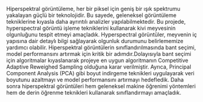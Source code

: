 Hiperspektral görüntüleme, her bir piksel için geniş bir ışık spektrumu yakalayan güçlü bir teknolojidir. Bu sayede, geleneksel görüntüleme tekniklerine kıyasla daha ayrıntılı analizler yapılabilmektedir.
Bu projede, hyperspectral görüntü işleme tekniklerini kullanarak kivi meyvesinin olgunluğunu tespit etmeyi amaçladık. Hyperspectral görüntüler, meyvenin iç yapısına dair detaylı bilgi sağlayarak olgunluk durumunu
belirlememize yardımcı olabilir.
Hiperspektral görüntülerin sınıflandırılmasında bant seçimi, model performansını artırmak için kritik bir adımdır.Dolayısıyla bant seçimi için algoritmalar kıyaslanarak projeye en uygun algoritmanın 
Competitive Adaptive Reweighed Sampling olduğuna karar verilmiştir. Ayrıca, Principal Component Analysis (PCA) gibi boyut indirgeme teknikleri uygulayarak veri boyutunu azaltmayı ve model performansını artırmayı
hedefledik.
Daha sonra hiperspektral görüntüleri hem geleneksel makine öğrenimi yöntemleri hem de derin öğrenme teknikleri kullanarak sınıflandırmayı amaçladık.
